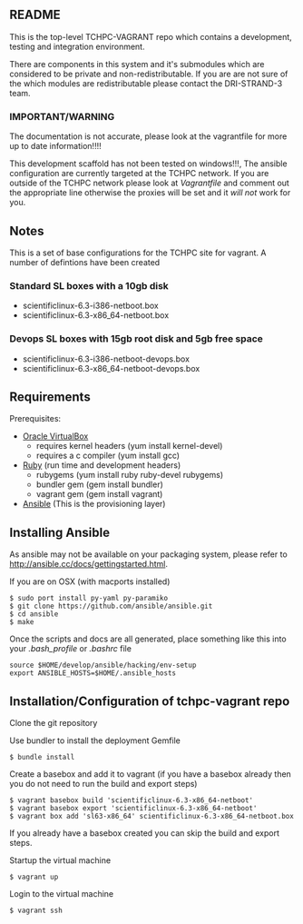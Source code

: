 ## README

This is the top-level TCHPC-VAGRANT repo which contains a development, testing and
integration environment.

There are components in this system and it's submodules which are
considered to be private and non-redistributable. If you are are not sure
of the which modules are redistributable please contact the DRI-STRAND-3
team.

### IMPORTANT/WARNING

The documentation is not accurate, please look at the vagrantfile for
more up to date information!!!!

This development scaffold has not been tested on windows!!!, The ansible 
configuration are currently targeted at the TCHPC network. If you are outside
of the TCHPC network please look at _Vagrantfile_ and
comment out the appropriate line otherwise the proxies will be set and
it *will not* work for you.

## Notes

This is a set of base configurations for the TCHPC site for vagrant. A
number of defintions have been created

### Standard SL boxes with a 10gb disk

* scientificlinux-6.3-i386-netboot.box
* scientificlinux-6.3-x86_64-netboot.box

### Devops SL boxes with 15gb root disk and 5gb free space

* scientificlinux-6.3-i386-netboot-devops.box
* scientificlinux-6.3-x86_64-netboot-devops.box

## Requirements

Prerequisites:

  - [Oracle VirtualBox](https://www.virtualbox.org/)
    - requires kernel headers (yum install kernel-devel)
    - requires a c compiler (yum install gcc)
  - [Ruby](http://www.ruby-lang.org/) (run time and development headers)
    - rubygems (yum install ruby ruby-devel rubygems)
    - bundler gem (gem install bundler)
    - vagrant gem (gem install vagrant)
  - [Ansible](http://ansible.cc/) (This is the provisioning layer)

## Installing Ansible

As ansible may not be available on your packaging system, please refer to
http://ansible.cc/docs/gettingstarted.html.

If you are on OSX (with macports installed)

	$ sudo port install py-yaml py-paramiko
	$ git clone https://github.com/ansible/ansible.git
	$ cd ansible
	$ make

Once the scripts and docs are all generated, place something like this into your
*.bash_profile* or *.bashrc* file

	source $HOME/develop/ansible/hacking/env-setup
	export ANSIBLE_HOSTS=$HOME/.ansible_hosts

## Installation/Configuration of tchpc-vagrant repo

Clone the git repository

Use bundler to install the deployment Gemfile

	$ bundle install

Create a basebox and add it to vagrant (if you have a basebox already then
you do not need to run the build and export steps)

	$ vagrant basebox build 'scientificlinux-6.3-x86_64-netboot'
	$ vagrant basebox export 'scientificlinux-6.3-x86_64-netboot'
	$ vagrant box add 'sl63-x86_64' scientificlinux-6.3-x86_64-netboot.box

If you already have a basebox created you can skip the build and export
steps.

Startup the virtual machine

	$ vagrant up

Login to the virtual machine

	$ vagrant ssh
